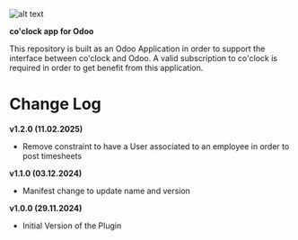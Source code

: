 ![alt text](https://www.coclock.io/themes/custom/mint/logo.svg)

**co'clock app for Odoo**

This repository is built as an Odoo Application in order to support the interface between co'clock and Odoo.
A valid subscription to co'clock is required in order to get benefit from this application.

# Change Log

**v1.2.0 (11.02.2025)**
- Remove constraint to have a User associated to an employee in order to post timesheets

**v1.1.0 (03.12.2024)**
- Manifest change to update name and version

**v1.0.0 (29.11.2024)**
- Initial Version of the Plugin
